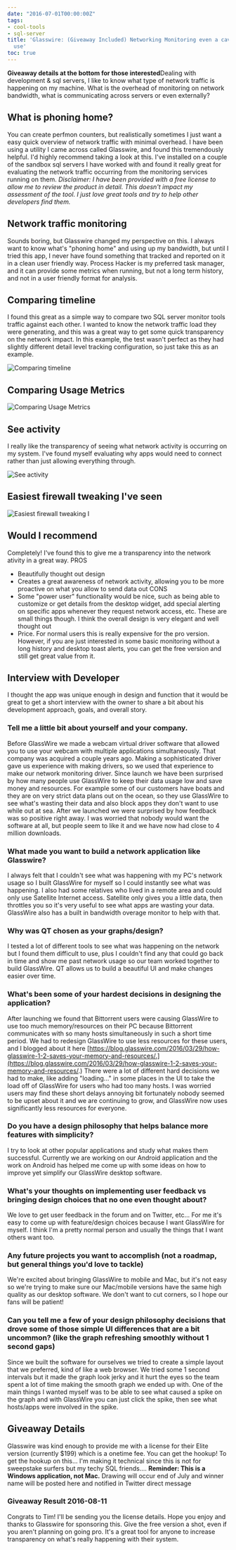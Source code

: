 ```yaml
---
date: "2016-07-01T00:00:00Z"
tags:
- cool-tools
- sql-server
title: 'Glasswire: (Giveaway Included) Networking Monitoring even a caveman could
  use'
toc: true
---
```


**Giveaway details at the bottom for those interested**Dealing with development & sql servers, I like to know what type of network traffic is happening on my machine. What is the overhead of monitoring on network bandwidth, what is communicating across servers or even externally?

## What is phoning home?

You can create perfmon counters, but realistically sometimes I just want a easy quick overview of network traffic with minimal overhead. I have been using a utility I came across called Glasswire, and found this tremendously helpful. I'd highly recommend taking a look at this. I've installed on a couple of the sandbox sql servers I have worked with and found it really great for evaluating the network traffic occurring from the monitoring services running on them.
_Disclaimer: I have been provided with a free license to allow me to review the product in detail. This doesn't impact my assessment of the tool. I just love great tools and try to help other developers find them._

## Network traffic monitoring

Sounds boring, but Glasswire changed my perspective on this. I always want to know what's "phoning home" and using up my bandwidth, but until I tried this app, I never have found something that tracked and reported on it in a clean user friendly way. Process Hacker is my preferred task manager, and it can provide some metrics when running, but not a long term history, and not in a user friendly format for analysis.

## Comparing timeline

I found this great as a simple way to compare two SQL server monitor tools traffic against each other. I wanted to know the network traffic load they were generating, and this was a great way to get some quick transparency on the network impact. In this example, the test wasn't perfect as they had slightly different detail level tracking configuration, so just take this as an example.

![Comparing timeline](/assets/img/comparing-timeline.png)

## Comparing Usage Metrics

![Comparing Usage Metrics](/assets/img/comparing-usage-metrics.png)

## See activity

I really like the transparency of seeing what network activity is occurring on my system. I've found myself evaluating why apps would need to connect rather than just allowing everything through.

![See activity](/assets/img/see-activity.png)

## Easiest firewall tweaking I've seen

![Easiest firewall tweaking I](/assets/img/easiest-firewall-tweaking-i-ve-seen.png)

## Would I recommend

Completely! I've found this to give me a transparency into the network ativity in a great way.
PROS

*   Beautifully thought out design
*   Creates a great awareness of network activity, allowing you to be more proactive on what you allow to send data out
CONS
*   Some "power user" functionality would be nice, such as being able to customize or get details from the desktop widget, add special alerting on specific apps whenever they request network access, etc. These are small things though. I think the overall design is very elegant and well thought out
*   Price. For normal users this is really expensive for the pro version. However, if you are just interested in some basic monitoring without a long history and desktop toast alerts, you can get the free version and still get great value from it.

## Interview with Developer

I thought the app was unique enough in design and function that it would be great to get a short interview with the owner to share a bit about his development approach, goals, and overall story.

### Tell me a little bit about yourself and your company.
Before GlassWire we made a webcam virtual driver software that allowed you to use your webcam with multiple applications simultaneously.  That company was acquired a couple years ago.  Making a sophisticated driver gave us experience with making drivers, so we used that experience to make our network monitoring driver.
Since launch we have been surprised by how many people use GlassWire to keep their data usage low and save money and resources.  For example some of our customers have boats and they are on very strict data plans out on the ocean, so they use GlassWire to see what's wasting their data and also block apps they don't want to use while out at sea.
After we launched we were surprised by how feedback was so positive right away.  I was worried that nobody would want the software at all, but people seem to like it and we have now had close to 4 million downloads.

### What made you want to build a network application like Glasswire?
I always felt that I couldn't see what was happening with my PC's network usage so I built GlassWire for myself so I could instantly see what was happening.  I also had some relatives who lived in a remote area and could only use Satellite Internet access.  Satellite only gives you a little data, then throttles you so it's very useful to see what apps are wasting your data. GlassWire also has a built in bandwidth overage monitor to help with that.

### Why was QT chosen as your graphs/design?
I tested a lot of different tools to see what was happening on the network but I found them difficult to use, plus I couldn't find any that could go back in time and show me past network usage so our team worked together to build GlassWire. QT allows us to build a beautiful UI and make changes easier over time.

### What's been some of your hardest decisions in designing the application?
After launching we found that Bittorrent users were causing GlassWire to use too much memory/resources on their PC because Bittorrent communicates with so many hosts simultaneously in such a short time period.  We had to redesign GlassWire to use less resources for these users, and I blogged about it here [https://blog.glasswire.com/2016/03/29/how-glasswire-1-2-saves-your-memory-and-resources/.](https://blog.glasswire.com/2016/03/29/how-glasswire-1-2-saves-your-memory-and-resources/.)  There were a lot of different hard decisions we had to make, like adding "loading..." in some places in the UI to take the load off of GlassWire for users who had too many hosts.  I was worried users may find these short delays annoying bit fortunately nobody seemed to be upset about it and we are continuing to grow, and GlassWire now uses significantly less resources for everyone.

### Do you have a design philosophy that helps balance more features with simplicity?
I try to look at other popular applications and study what makes them successful.  Currently we are working on our Android application and the work on Android has helped me come up with some ideas on how to improve yet simplify our GlassWire desktop software.

### What's your thoughts on implementing user feedback vs bringing design choices that no one even thought about?
We love to get user feedback in the forum and on Twitter, etc...  For me it's easy to come up with feature/design choices because I want GlassWire for myself.  I think I'm a pretty normal person and usually the things that I want others want too.

### Any future projects you want to accomplish (not a roadmap, but general things you'd love to tackle)
We're excited about bringing GlassWire to mobile and Mac, but it's not easy so we're trying to make sure our Mac/mobile versions have the same high quality as our desktop software.  We don't want to cut corners, so I hope our fans will be patient!

### Can you tell me a few of your design philosophy decisions that drove some of those simple UI differences that are a bit uncommon? (like the graph refreshing smoothly without 1 second gaps)
Since we built the software for ourselves we tried to create a simple layout that we preferred, kind of like a web browser.  We tried some 1 second intervals but it made the graph look jerky and it hurt the eyes so the team spent a lot of time making the smooth graph we ended up with. One of the main things I wanted myself was to be able to see what caused a spike on the graph and with GlassWire you can just click the spike, then see what hosts/apps were involved in the spike.

## Giveaway Details

Glasswire was kind enough to provide me with a license for their Elite version (currently $199) which is a onetime fee. You can get the hookup!
To get the hookup on this... I'm making it technical since this is not for sweepstake surfers but my techy SQL friends....
**Reminder: This is a Windows application, not Mac.**
Drawing will occur end of July and winner name will be posted here and notified in Twitter direct message

### Giveaway Result 2016-08-11

Congrats to Tim! I'll be sending you the license details.
Hope you enjoy and thanks to Glasswire for sponsoring this. Give the free version a shot, even if you aren't planning on going pro. It's a great tool for anyone to increase transparency on what's really happening with their system.
